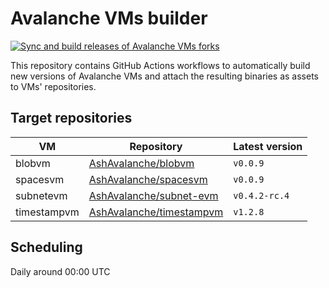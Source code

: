 # Avalanche VMs builder

[![Sync and build releases of Avalanche VMs forks](https://github.com/AshAvalanche/avalanche-vms-builder/actions/workflows/sync-avalanche-vms.yml/badge.svg)](https://github.com/AshAvalanche/avalanche-vms-builder/actions/workflows/sync-avalanche-vms.yml)

This repository contains GitHub Actions workflows to automatically build new versions of Avalanche VMs and attach the resulting binaries as assets to VMs' repositories.

## Target repositories

| VM          | Repository                                                                       | Latest version |
| ----------- | -------------------------------------------------------------------------------- | -------------- |
| blobvm      | [AshAvalanche/blobvm](https://github.com/AshAvalanche/blobvm/releases)           | `v0.0.9`       |
| spacesvm    | [AshAvalanche/spacesvm](https://github.com/AshAvalanche/spacesvm/releases)       | `v0.0.9`       |
| subnetevm   | [AshAvalanche/subnet-evm](https://github.com/AshAvalanche/subnet-evm/releases)   | `v0.4.2-rc.4`       |
| timestampvm | [AshAvalanche/timestampvm](https://github.com/AshAvalanche/timestampvm/releases) | `v1.2.8`       |

## Scheduling

Daily around 00:00 UTC

